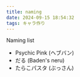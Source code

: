 ```yaml
---
title: naming
date: 2024-09-15 18:54:32
tags: キャラ作り
---
```


Naming list

- Psychic Pink (ヘブバン)
- だる (Baden's neru)
- たらこパスタ (ぶっさん)
